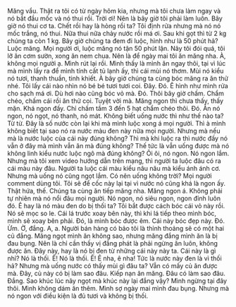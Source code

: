 Măng vẩu. Thật ra tôi có từ ngày hôm kia, nhưng mà tôi chưa làm ngay và nó bắt đầu mốc và nó thui rồi. Trời ơi! Nên là bây giờ tôi phải làm luôn. Bây giờ nó thui cơ ta. Chết rồi hay là hỏng rồi ta? Tôi định rửa nhưng mà nó nó mốc trắng, nó thui. Nữa thui nữa chảy nước rồi má ơi. Sau khi gọt thì từ 2 kg chúng ta còn 1 kg. Bây giờ chúng ta đem đi luộc, hình như là 50 phút hả? Luộc măng. Mọi người ơi, luộc măng nó tận 50 phút lận. Nãy tôi đói quá, tôi lỡ ăn cơm sườn, xong ăn nem chua. Nên là để ngày mai tôi ăn măng nha. À, không mọi người ạ. Mình rút lại rồi. Mình thấy là mình ăn ngay thôi, tại vì lúc mà mình lấy ra để mình tính cất tủ lạnh ấy, thì cái mùi nó thơm. Mùi nó kiểu nó tươi, thanh thuần, tinh khiết. À bây giờ chúng ta cùng bóc măng ra ăn thử nhé. Tôi lấy cái nào nhìn nó bé bé tươi tươi coi. Đây. Đó. Ê hình như mình rửa cho sạch má ơi. Dù hơi nào cũng bóc vỏ mà. Đó. Thôi bây giờ chấm. Chẩm chéo, chấm cái rồi ăn thử coi. Tuyệt vời mà. Măng ngon thì chưa thấy, thấy mặn. Khá ngon đấy. Chỉ chấm tầm 3 đến 5 hạt chẩm chéo thôi. Đó. Ăn nó ngon, nó ngọt, nó thanh, nó mát. Không biết uống nước thì như thế nào ta? Từ từ. Đây là số nước còn lại khi mà mình luộc xong á mọi người. Thì à mình không biết tại sao nó ra nước màu đen này nữa mọi người. Nhưng mà nếu mà là nước luộc của cái này đúng không? Thì mà khi luộc ra thì nước đấy nó vẫn ở đây mà mình vẫn ăn mà đúng không? Thế tức là vẫn uống được mà nó không linh kiểu nước luộc ngô mà đúng không? Ôi ôi, nó ngon. Nó ngon lắm. Nhưng mà tôi xem video hướng dẫn trên mạng, thì người ta luộc đâu có ra cái màu này đâu. Người ta luộc cái màu kiểu nâu nâu mà kiểu ánh ánh cơ. Nhưng mà uống nó cũng ngọt lắm. Có nên uống không trời? Mọi người comment dùng tôi. Tôi sẽ để cốc này lại tại vì nước nó cũng khá là ngon ấy. Thật hứa, thế. Chúng ta cùng ăn tiếp măng nha. Măng ngon á. Không phải tự nhiên mà nó nổi đâu mọi người. Nó ngon, nó siêu ngon, ngon đỉnh luôn đó. Ê hay là nó màu đen do bị thối ta? Tôi bắt được cách bóc cái vỏ này rồi. Nó sẽ mọc so le. Cái lá trước xoay bên này, thì khi lá tiếp theo mình bóc, mình sẽ xoay bên phải. Đó, là mình bóc được êm. Cái này bóc đẹp này. Đó. Ừm. Ờ, đắng. A, a. Người bán hàng có bảo tôi là thỉnh thoảng sẽ có một hai củ đắng. Măng ngọt mình ăn không sao, nhưng măng đắng mình ăn là bị đau bụng. Nên là chỉ cần thấy vị đắng phát là phải ngừng ăn luôn, không được ăn. Đây này, hay là nó bị đen từ những cái này này ta. Cái này là gì nhỉ? Nó là thối. Ê! Nó là thối. Ê! Ê nha, ê nha! Tức là nước này đen là vì thối hả? Nhưng mà uống nước có thấy mùi gì đâu ta? Vẫn có mấy củ ăn được mà. Đây, củ này có bị làm sao đâu. Kiếp nạn ăn măng. Đâu có làm sao đâu. Đắng. Sao khúc lúc nãy ngọt mà khúc này lại đắng vậy? Mình ngừng tại đây thôi. Mình không dám ăn thêm. Mình sợ ngày mai mình đau bụng. Nhưng mà nó ngon với điều kiện là đủ tươi và không bị thối.